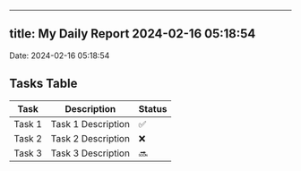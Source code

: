 
---
title: My Daily Report 2024-02-16 05:18:54
---

Date: 2024-02-16 05:18:54

## Tasks Table

| Task | Description | Status |
|------|-------------|--------|
| Task 1 | Task 1 Description | ✅ |
| Task 2 | Task 2 Description | ❌ |
| Task 3 | Task 3 Description | 🔜 |
